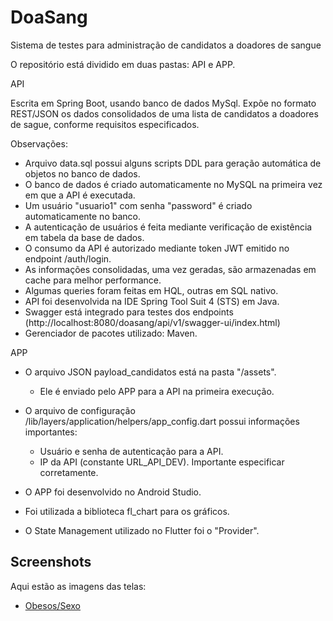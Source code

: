 # DoaSang
Sistema de testes para administração de candidatos a doadores de sangue

O repositório está dividido em duas pastas: API e APP.

API

Escrita em Spring Boot, usando banco de dados MySql. Expõe no formato REST/JSON os dados consolidados de uma lista de candidatos a doadores de sague, conforme requisitos especificados.

Observações:

- Arquivo data.sql possui alguns scripts DDL para geração automática de objetos no banco de dados.
- O banco de dados é criado automaticamente no MySQL na primeira vez em que a API é executada.
- Um usuário "usuario1" com senha "password" é criado automaticamente no banco.
- A autenticação de usuários é feita mediante verificação de existência em tabela da base de dados.
- O consumo da API é autorizado mediante token JWT emitido no endpoint /auth/login.
- As informações consolidadas, uma vez geradas, são armazenadas em cache para melhor performance.
- Algumas queries foram feitas em HQL, outras em SQL nativo.
- API foi desenvolvida na IDE Spring Tool Suit 4 (STS) em Java.
- Swagger está integrado para testes dos endpoints (http://localhost:8080/doasang/api/v1/swagger-ui/index.html)
- Gerenciador de pacotes utilizado: Maven.

APP

- O arquivo JSON payload_candidatos está na pasta "/assets".
   - Ele é enviado pelo APP para a API na primeira execução.

- O arquivo de configuração /lib/layers/application/helpers/app_config.dart possui informações importantes:
  * Usuário e senha de autenticação para a API.
  * IP da API (constante URL_API_DEV). Importante especificar corretamente.

- O APP foi desenvolvido no Android Studio.
- Foi utilizada a biblioteca fl_chart para os gráficos.
- O State Management utilizado no Flutter foi o "Provider".

## Screenshots

Aqui estão as imagens das telas:

- [Obesos/Sexo](screenshots/screenshot_01.jpeg)
